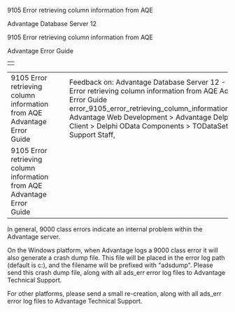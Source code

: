 9105 Error retrieving column information from AQE




Advantage Database Server 12  

9105 Error retrieving column information from AQE

Advantage Error Guide

|  |
| --- |
|  |

|  |  |  |  |  |
| --- | --- | --- | --- | --- |
| 9105 Error retrieving column information from AQE  Advantage Error Guide |  |  | Feedback on: Advantage Database Server 12 - 9105 Error retrieving column information from AQE Advantage Error Guide error\_9105\_error\_retrieving\_column\_information\_from\_aqe Advantage Web Development > Advantage Delphi OData Client > Delphi OData Components > TODataSet / Dear Support Staff, |  |
| 9105 Error retrieving column information from AQE  Advantage Error Guide |  |  |  |  |

In general, 9000 class errors indicate an internal problem within the Advantage server.

On the Windows platform, when Advantage logs a 9000 class error it will also generate a crash dump file. This file will be placed in the error log path (default is c:\), and the filename will be prefixed with "adsdump". Please send this crash dump file, along with all ads\_err error log files to Advantage Technical Support.

For other platforms, please send a small re-creation, along with all ads\_err error log files to Advantage Technical Support.